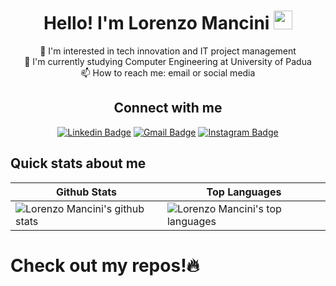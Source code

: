 <h1 align="center"> Hello! I'm Lorenzo Mancini
<img src="https://media.giphy.com/media/hvRJCLFzcasrR4ia7z/giphy.gif" width="30px"/>
</h1>

<div align="center">
👀 I'm interested in tech innovation and IT project management <br>
🌱 I'm currently studying Computer Engineering at University of Padua  <br>
📫 How to reach me: email or social media 
</div>

<h2 align="center">
Connect with me
</h2>

<div align="center">
  
  [![Linkedin Badge](https://img.shields.io/badge/-lorenzomancini13-blue?style=flat-square&logo=Linkedin&logoColor=white&link=https://www.linkedin.com/in/lorenzomancini13/)](https://www.linkedin.com/in/lorenzomancini13/)
  [![Gmail Badge](https://img.shields.io/badge/-info.lorenzomancini-c14438?style=flat-square&logo=Gmail&logoColor=white&link=mailto:info.lorenzomancini@gmail.com)](mailto:info.lorenzomancini@gmail.com)
  [![Instagram Badge](https://img.shields.io/badge/-mancini_lorenzo-405DE6?style=flat-square&logo=Instagram&logoColor=white&link=https://www.instagram.com/mancini_lorenzo/)]([mailto:info.lorenzomancini@gmail.com](https://www.instagram.com/mancini_lorenzo/))
</div>

## Quick stats about me
| Github Stats | Top Languages |
| --- | --- |
| ![Lorenzo Mancini's github stats](https://github-readme-stats.vercel.app/api?username=ManciniLorenzo&show_icons=true&title_color=f6c32c&icon_color=f6c32c&text_color=9f9f9f&bg_color=151515&count_private=true) | ![Lorenzo Mancini's top languages](https://github-readme-stats.vercel.app/api/top-langs/?username=ManciniLorenzo&show_icons=true&title_color=f6c32c&icon_color=f6c32c&text_color=9f9f9f&bg_color=151515&count_private=true&layout=compact) |

<h1>Check out my repos!🔥</h1>

<!--
**ManciniLorenzo/ManciniLorenzo** is a ✨ _special_ ✨ repository because its `README.md` (this file) appears on your GitHub profile.

Here are some ideas to get you started:

- 🔭 I’m currently working on ...
- 🌱 I’m currently learning ...
- 👯 I’m looking to collaborate on ...
- 🤔 I’m looking for help with ...
- 💬 Ask me about ...
- 📫 How to reach me: ...
- 😄 Pronouns: ...
- ⚡ Fun fact: ...
-->
